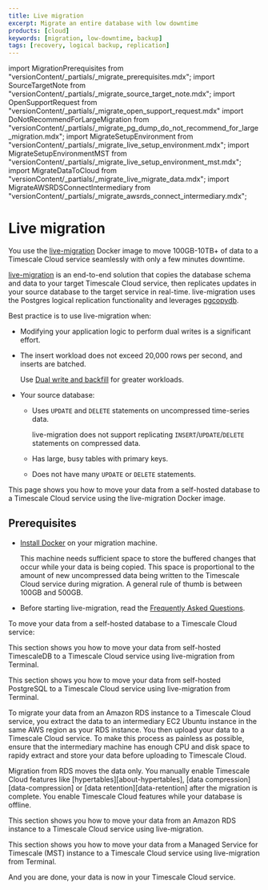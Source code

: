 ```yaml
---
title: Live migration
excerpt: Migrate an entire database with low downtime
products: [cloud]
keywords: [migration, low-downtime, backup]
tags: [recovery, logical backup, replication]
---
```

import MigrationPrerequisites from "versionContent/_partials/_migrate_prerequisites.mdx";
import SourceTargetNote from "versionContent/_partials/_migrate_source_target_note.mdx";
import OpenSupportRequest from "versionContent/_partials/_migrate_open_support_request.mdx"
import DoNotRecommendForLargeMigration from "versionContent/_partials/_migrate_pg_dump_do_not_recommend_for_large_migration.mdx";
import MigrateSetupEnvironment from "versionContent/_partials/_migrate_live_setup_environment.mdx";
import MigrateSetupEnvironmentMST from "versionContent/_partials/_migrate_live_setup_environment_mst.mdx";
import MigrateDataToCloud from "versionContent/_partials/_migrate_live_migrate_data.mdx";
import MigrateAWSRDSConnectIntermediary from "versionContent/_partials/_migrate_awsrds_connect_intermediary.mdx";

# Live migration

You use the [live-migration][live-migration-docker-image] Docker image to move 100GB-10TB+ of data to a Timescale Cloud service 
seamlessly with only a few minutes downtime. 

[live-migration][live-migration-docker-image] is an end-to-end solution that copies the database schema and data to 
your target Timescale Cloud service, then replicates updates in your source database 
to the target service in real-time. live-migration uses the Postgres logical replication 
functionality and leverages [pgcopydb]. 

Best practice is to use live-migration when:
- Modifying your application logic to perform dual writes is a significant effort. 
- The insert workload does not exceed 20,000 rows per second, and inserts are batched.

  Use [Dual write and backfill][dual-write-and-backfill] for greater workloads.
- Your source database:
  - Uses `UPDATE` and `DELETE` statements on uncompressed time-series data.

    live-migration does not support replicating `INSERT`/`UPDATE`/`DELETE` statements on compressed data.
  - Has large, busy tables with primary keys.
  - Does not have many `UPDATE` or `DELETE` statements.

<DoNotRecommendForLargeMigration />

This page shows you how to move your data from a self-hosted database to a Timescale Cloud service using
the live-migration Docker image.  

## Prerequisites

<MigrationPrerequisites />

- [Install Docker][install-docker] on your migration machine.

  This machine needs sufficient space to store the buffered changes that occur 
  while your data is being copied. This space is proportional to the amount 
  of new uncompressed data being written to the Timescale Cloud service during migration. 
  A general rule of thumb is between 100GB and 500GB.
- Before starting live-migration, read the [Frequently Asked Questions][FAQ].

To move your data from a self-hosted database to a Timescale Cloud service:

<Tabs label="Live migration">

<Tab title="From TimescaleDB">

This section shows you how to move your data from self-hosted TimescaleDB to a Timescale Cloud service 
using live-migration from Terminal.

<MigrateSetupEnvironment />

<MigrateDataToCloud />

</Tab>
<Tab title="From PostgreSQL">

This section shows you how to move your data from self-hosted PostgreSQL to a Timescale Cloud service using 
live-migration from Terminal.

<MigrateSetupEnvironment />

<MigrateDataToCloud />

</Tab>
<Tab title="From AWS RDS">

To migrate your data from an Amazon RDS instance to a Timescale Cloud service, you extract the data to an intermediary
EC2 Ubuntu instance in the same AWS region as your RDS instance. You then upload your data to a Timescale Cloud service.
To make this process as painless as possible, ensure that the intermediary machine has enough CPU and disk space to
rapidy extract and store your data before uploading to Timescale Cloud.

Migration from RDS moves the data only. You manually enable Timescale Cloud features like
[hypertables][about-hypertables], [data compression][data-compression] or [data retention][data-retention] after the migration is complete. You enable Timescale Cloud
features while your database is offline.

This section shows you how to move your data from an Amazon RDS instance to a Timescale Cloud service
using live-migration.


<MigrateAWSRDSConnectIntermediary />

<MigrateSetupEnvironmentMST />

<MigrateDataToCloud />

</Tab>

<Tab title="From MST">

This section shows you how to move your data from a Managed Service for Timescale (MST) instance to a 
Timescale Cloud service using live-migration from Terminal. 

<MigrateSetupEnvironmentMST />

<MigrateDataToCloud />

</Tab>
</Tabs>

And you are done, your data is now in your Timescale Cloud service. 

[from-postgres]: /migrate/:currentVersion:/live-migration/live-migration-from-postgres/
[from-timescaledb]: /migrate/:currentVersion:/live-migration/live-migration-from-timescaledb/
[pg-dump-and-restore]: /migrate/:currentVersion:/pg-dump-and-restore/
[dual-write-and-backfill]: /migrate/:currentVersion:/dual-write-and-backfill/
[live-migration-playbook]: /migrate/:currentVersion:/playbooks/rds-timescale-live-migration/
[FAQ]: /migrate/:currentVersion:/troubleshooting
[pgcopydb]: https://github.com/dimitri/pgcopydb
[install-docker]: https://docs.docker.com/engine/install/
[live-migration-docker-image]: https://hub.docker.com/r/timescale/live-migration